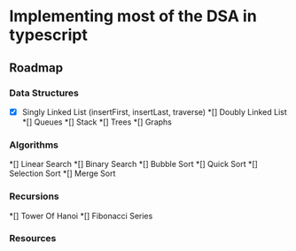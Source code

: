 # Implementing most of the DSA in typescript

## Roadmap

### Data Structures

*[x] Singly Linked List (insertFirst, insertLast, traverse)
*[] Doubly Linked List
*[] Queues
*[] Stack
*[] Trees
*[] Graphs


### Algorithms

*[] Linear Search
*[] Binary Search
*[] Bubble Sort
*[] Quick Sort
*[] Selection Sort
*[] Merge Sort

### Recursions

*[] Tower Of Hanoi
*[] Fibonacci Series

### Resources